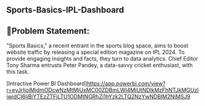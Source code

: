 ## Sports-Basics-IPL-Dashboard

## 📝Problem Statement:
"Sports Basics," a recent entrant in the sports blog space, aims to boost website traffic by releasing a special edition magazine on IPL 2024. To provide engaging insights and facts, they turn to data analytics. Chief Editor Tony Sharma entrusts Peter Pandey, a data-savvy cricket enthusiast, with this task.


[Intractive Power BI Dashboard]https://app.powerbi.com/view?r=eyJrIjoiMjdmODcwNzMtMjUxMC00ZDBmLWI4MjUtNDlkMzFhNTJkMGUzIiwidCI6IjBiYTEzZTFjLTU1ODMtNGRhZi1hYzk2LTQ2NzYwNDBlM2NiMSJ9
